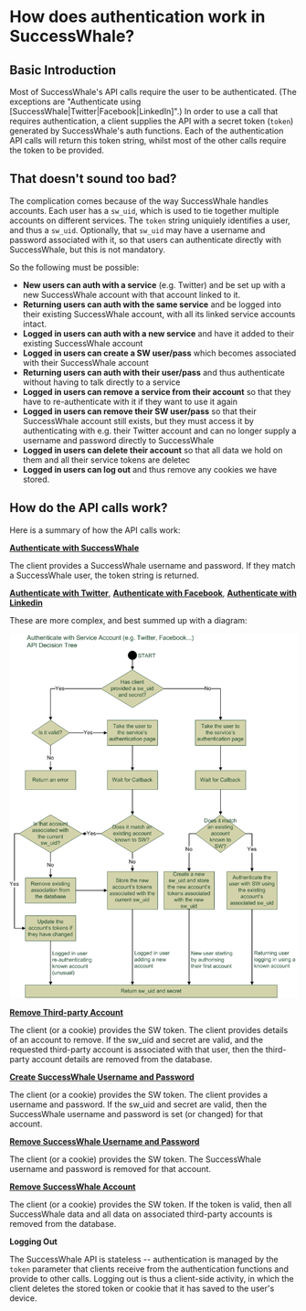 How does authentication work in SuccessWhale?
=============================================

Basic Introduction
------------------

Most of SuccessWhale's API calls require the user to be authenticated. (The exceptions are "Authenticate using [SuccessWhale|Twitter|Facebook|LinkedIn]".) In order to use a call that requires authentication, a client supplies the API with a secret token (`token`) generated by SuccessWhale's auth functions. Each of the authentication API calls will return this token string, whilst most of the other calls require the token to be provided.


That doesn't sound too bad?
---------------------------

The complication comes because of the way SuccessWhale handles accounts. Each user has a `sw_uid`, which is used to tie together multiple accounts on different services. The `token` string uniquiely identifies a user, and thus a `sw_uid`. Optionally, that `sw_uid` may have a username and password associated with it, so that users can authenticate directly with SuccessWhale, but this is not mandatory.

So the following must be possible:
* **New users can auth with a service** (e.g. Twitter) and be set up with a new SuccessWhale account with that account linked to it.
* **Returning users can auth with the same service** and be logged into their existing SuccessWhale account, with all its linked service accounts intact.
* **Logged in users can auth with a new service** and have it added to their existing SuccessWhale account
* **Logged in users can create a SW user/pass** which becomes associated with their SuccessWhale account
* **Returning users can auth with their user/pass** and thus authenticate without having to talk directly to a service
* **Logged in users can remove a service from their account** so that they have to re-authenticate with it if they want to use it again
* **Logged in users can remove their SW user/pass** so that their SuccessWhale account still exists, but they must access it by authenticating with e.g. their Twitter account and can no longer supply a username and password directly to SuccessWhale
* **Logged in users can delete their account** so that all data we hold on them and all their service tokens are deletec
* **Logged in users can log out** and thus remove any cookies we have stored.


How do the API calls work?
--------------------------

Here is a summary of how the API calls work:

**[Authenticate with SuccessWhale](authenticate-post.md)**

The client provides a SuccessWhale username and password. If they match a SuccessWhale user, the token string is returned.

**[Authenticate with Twitter](authwithtwitter.md)**,
**[Authenticate with Facebook](authwithfacebook.md)**,
**[Authenticate with Linkedin](authwithlinkedin.md)**

These are more complex, and best summed up with a diagram:

![API Decision Tree for Authenticating with Third-Party Accounts](images/authwithservice.png)

**[Remove Third-party Account](removeaccount-post.md)**

The client (or a cookie) provides the SW token. The client provides details of an account to remove. If the sw_uid and secret are valid, and the requested third-party account is associated with that user, then the third-party account details are removed from the database.

**[Create SuccessWhale Username and Password](swuserpass-post.md)**

The client (or a cookie) provides the SW token. The client provides a username and password. If the sw_uid and secret are valid, then the SuccessWhale username and password is set (or changed) for that account.

**[Remove SuccessWhale Username and Password](swuserpass-delete.md)**

The client (or a cookie) provides the SW token. The SuccessWhale username and password is removed for that account.

**[Remove SuccessWhale Account](swaccount-delete.md)**

The client (or a cookie) provides the SW token. If the token is valid, then all SuccessWhale data and all data on associated third-party accounts is removed from the database.

**Logging Out**

The SuccessWhale API is stateless -- authentication is managed by the `token` parameter that clients receive from the authentication functions and provide to other calls. Logging out is thus a client-side activity, in which the client deletes the stored token or cookie that it has saved to the user's device.
